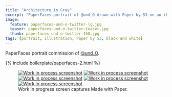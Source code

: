 ```yaml
---
title: "Architecture in Gray"
excerpt: "PaperFaces portrait of @und_O drawn with Paper by 53 on an iPad."
image: 
  feature: paperfaces-und-o-twitter-lg.jpg
  teaser: paperfaces-und-o-twitter-teaser.jpg
  thumb: paperfaces-und-o-twitter-150.jpg
tags: [portrait, illustration, Paper by 53, black and white]
---
```


PaperFaces portrait commission of [@und_O](http://twitter.com/und_O).

{% include boilerplate/paperfaces-2.html %}

<figure class="third">
  <a href="{{ site.url }}/images/paperfaces-und-o-process-1-lg.jpg"><img src="{{ site.url }}/images/paperfaces-und-o-process-1-600.jpg" alt="Work in process screenshot"></a>
  <a href="{{ site.url }}/images/paperfaces-und-o-process-2-lg.jpg"><img src="{{ site.url }}/images/paperfaces-und-o-process-2-600.jpg" alt="Work in process screenshot"></a>
  <a href="{{ site.url }}/images/paperfaces-und-o-process-3-lg.jpg"><img src="{{ site.url }}/images/paperfaces-und-o-process-3-600.jpg" alt="Work in process screenshot"></a>
  <a href="{{ site.url }}/images/paperfaces-und-o-process-4-lg.jpg"><img src="{{ site.url }}/images/paperfaces-und-o-process-4-600.jpg" alt="Work in process screenshot"></a>
  <a href="{{ site.url }}/images/paperfaces-und-o-process-5-lg.jpg"><img src="{{ site.url }}/images/paperfaces-und-o-process-5-600.jpg" alt="Work in process screenshot"></a>
  <figcaption>Work in progress screen captures Made with Paper.</figcaption>
</figure>